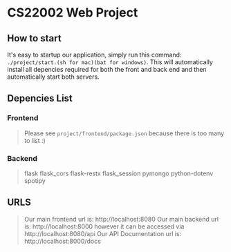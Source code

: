 # CS22002 Web Project
## How to start

It's easy to startup our application, simply run this command: `./project/start.(sh for mac)(bat for windows)`. This will automatically install all depencies required for both the front and back end and then automatically start both servers.

## Depencies List
### Frontend
>
> Please see `project/frontend/package.json` because there is too many to list
> :)
>
### Backend
>
> flask
> flask_cors
> flask-restx
> flask_session
> pymongo
> python-dotenv
> spotipy
>

## URLS

> Our main frontend url is: http://localhost:8080
> Our main backend url is: http://localhost:8000 however it can be accessed via http://localhost:8080/api
> Our API Documentation url is: http://localhost:8000/docs